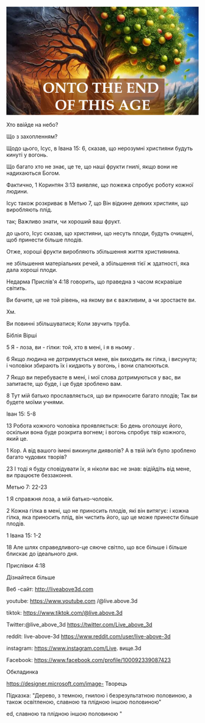 ![Video cover image](../cover.jpg "cover photo")

Хто ввійде на небо?

Що з захопленням?

Щодо цього, Ісус, в Івана 15: 6, сказав, що нерозумні християни будуть кинуті у вогонь.

Що багато хто не знає, це те, що наші фрукти гнилі, якщо вони не надихаються Богом.

Фактично, 1 Коринтян 3:13 виявляє, що пожежа спробує роботу кожної людини.

Ісус також розкриває в Метью 7, що Він відкине деяких християн, що виробляють плід.

так; Важливо знати, чи хороший ваш фрукт.

до цього, Ісус сказав, що християни, що несуть плоди, будуть очищені, щоб принести більше плодів.

Отже, хороші фрукти виробляють збільшення життя християнина.

не збільшення матеріальних речей, а збільшення тієї ж здатності, яка дала хороші плоди.

Недарма Прислів'я 4:18 говорить, що праведна з часом яскравіше світить.

Ви бачите, це не той рівень, на якому ви є важливим, а чи зростаєте ви.

Хм.

Ви повинні збільшуватися; Коли звучить труба.

Біблія Вірші

5 Я - лоза, ви - гілки: той, хто в мені, і я в ньому .

6 Якщо людина не дотримується мене, він виходить як гілка, і висунута; і чоловіки збирають їх і кидають у вогонь, і вони спалюються.

7 Якщо ви перебуваєте в мені, і мої слова дотримуються у вас, ви запитаєте, що буде, і це буде зроблено вам.

8 Тут мій батько прославляється, що ви приносите багато плодів; Так ви будете моїми учнями.

Іван 15: 5-8

13 Робота кожного чоловіка проявляється: Бо день оголошує його, оскільки вона буде розкрита вогнем; і вогонь спробує твір кожного, який це.

1 Кор. А від вашого імені викинули дияволів? А в твій ім’я було зроблено багато чудових творів?

23 І тоді я буду сповідувати їх, я ніколи вас не знав: відійдіть від мене, ви працюєте беззаконня.

Метью 7: 22-23

1 Я справжня лоза, а мій батько-чоловік.

2 Кожна гілка в мені, що не приносить плодів, які він витягує: і кожна гілка, яка приносить плід, він чистить його, що це може принести більше плодів.

1 Івана 15: 1-2

18 Але шлях справедливого-це сяюче світло, що все більше і більше блискає до ідеального дня.

Прислівки 4:18

Дізнайтеся більше

Веб -сайт: http://liveabove3d.com

youtube: https://www.youtube.com /@live.above.3d

tiktok: https://www.tiktok.com/@live.above.3d

Twitter:@live_above_3d https://twitter.com/Live_above_3d

reddit: live-above-3d https://www.reddit.com/user/live-above-3d

instagram: https://www.instagram.com/Live. вище.3d

Facebook: https://www.facebook.com/profile/100092339087423

Обкладинка

https://designer.microsoft.com/image- Творець

Підказка: "Дерево, з темною, гнилою і безрезультатною половиною, а також освітленою, славною та плідною іншою половиною"

ed, славною та плідною іншою половиною "